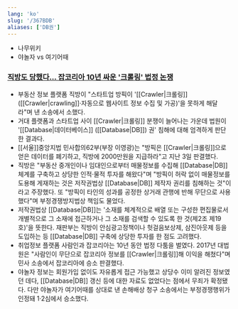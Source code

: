 ```yaml
---
lang: 'ko'
slug: '/367BDB'
aliases: ['DB권']
---
```


- 나무위키
- 야놀자 vs 여기어때

### [직방도 당했다… 잡코리아 10년 싸운 '크롤링' 법정 논쟁](https://www.joongang.co.kr/article/25139935)

- 부동산 정보 플랫폼 직방이 "스타트업 방픽이 '[[Crawler|크롤링]] ([[Crawler|crawling]]·자동으로 웹사이트 정보 수집 및 가공)'을 못하게 해달라"며 낸 소송에서 소했다.
- 거대 플랫폼과 스타트업 사이 [[Crawler|크롤링]] 분쟁이 늘어나는 가운데 법원이 '[[Database|데이터베이스]] ([[Database|DB]]) 권' 침해에 대해 엄격하게 판단한 결과다.
- [[서울]]중앙지법 민사합의62부(부장 이영광)는 "방픽은 [[Crawler|크롤링]]으로 얻은 데이터를 폐기하고, 직방에 2000만원을 지급하라"고 지난 3일 판결했다.
- 직방은 "부동산 중개인이나 임대인으로부터 매물정보를 수집해 [[Database|DB]] 체계를 구축하고 상당한 인적·물적 투자를 해왔다"며 "방픽이 허락 없이 매물정보를 도용해 게재하는 것은 저작권법상 [[Database|DB]] 제작자 권리를 침해하는 것"이라고 주장했다. 또 "방픽이 타인의 성과를 공정한 상거래 관행에 반해 무단으로 사용했다"며 부정경쟁방지법상 책임도 물었다.
- 저작권법상 [[Database|DB]]는 '소재를 체계적으로 배열 또는 구성한 편집물로서 개별적으로 그 소재에 접근하거나 그 소재를 검색할 수 있도록 한 것(제2조 제19호)'을 뜻한다. 재판부는 직방이 안심광고정책이나 헛걸음보상제, 삼진아웃제 등을 도입하는 등 [[Database|DB]] 구축에 상당한 투자를 한 점도 고려했다.
- 취업정보 플랫폼 사람인과 잡코리아는 10년 동안 법정 다툼을 벌였다. 2017년 대법원은 "사람인이 무단으로 잡코리아 정보를 [[Crawler|크롤링]]해 이익을 해쳤다"며 민사 소송에서 잡코리아에 승소 판결했다.
- 야놀자 정보는 회원가입 없이도 자유롭게 접근 가능했고 상당수 이미 알려진 정보였던 데다, [[Database|DB]] 갱신 등에 대한 자료도 없었다는 점에서 무죄가 확정됐다. 다만 야놀자가 여기어때를 상대로 낸 손해배상 청구 소송에서는 부정경쟁행위가 인정돼 1·2심에서 승소했다.

